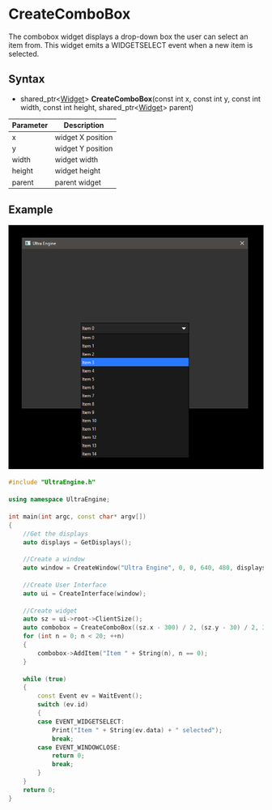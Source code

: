 # CreateComboBox #

The combobox widget displays a drop-down box the user can select an item from. This widget emits a WIDGETSELECT event when a new item is selected.

## Syntax ##
- shared_ptr<[Widget](Widget.md)\> **CreateComboBox**(const int x, const int y, const int width, const int height, shared_ptr<[Widget](Widget.md)\> parent)

| Parameter | Description |
| --- | --- |
| x | widget X position |
| y | widget Y position |
| width | widget width |
| height | widget height |
| parent | parent widget |

## Example ##

![](https://github.com/Leadwerks/Documentation/raw/master/Images/CreateComboBox.png)

```c++
#include "UltraEngine.h"

using namespace UltraEngine;

int main(int argc, const char* argv[])
{
    //Get the displays
    auto displays = GetDisplays();

    //Create a window
    auto window = CreateWindow("Ultra Engine", 0, 0, 640, 480, displays[0]);

    //Create User Interface
    auto ui = CreateInterface(window);

    //Create widget
    auto sz = ui->root->ClientSize();
    auto combobox = CreateComboBox((sz.x - 300) / 2, (sz.y - 30) / 2, 300, 30, ui->root);
    for (int n = 0; n < 20; ++n)
    {
        combobox->AddItem("Item " + String(n), n == 0);
    }

    while (true)
    {
        const Event ev = WaitEvent();
        switch (ev.id)
        {
        case EVENT_WIDGETSELECT:
            Print("Item " + String(ev.data) + " selected");
            break;
        case EVENT_WINDOWCLOSE:
            return 0;
            break;
        }
    }
    return 0;
}
```
